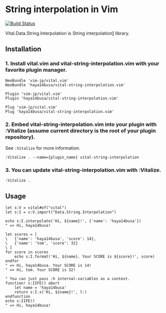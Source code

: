 String interpolation in Vim
===========================
[![Build Status](https://travis-ci.org/haya14busa/vital-string-interpolation.svg?branch=master)](https://travis-ci.org/haya14busa/vital-string-interpolation)

Vital.Data.String.Interpolation is String interpolation[1] library.

[1]: http://en.wikipedia.org/wiki/String_interpolation

Installation
------------

### 1. Install vital.vim and vital-string-interpolation.vim with your favorite plugin manager.

```vim
NeoBundle 'vim-jp/vital.vim'
NeoBundle 'haya14busa/vital-string-interpolation.vim'

Plugin 'vim-jp/vital.vim'
Plugin 'haya14busa/vital-string-interpolation.vim'

Plug 'vim-jp/vital.vim'
Plug 'haya14busa/vital-string-interpolation.vim'
```

### 2. Embed vital-string-interpolation.vim into your plugin with :Vitalize (assume current directory is the root of your plugin repository).
See `:Vitalize` for more information.

```vim
:Vitalize . --name={plugin_name} vital-string-interpolation
```

### 3. You can update vital-string-interpolation.vim with :Vitalize.
```vim
:Vitalize .
```

Usage
-----

```vim
let s:V = vital#of("vital")
let s:I = s:V.import("Data.String.Interpolation")

echo s:I.interpolate('Hi, ${name}!', {'name': 'haya14busa'})
" => Hi, haya14busa!

let scores = [
\   {'name': 'haya14busa', 'score': 14},
\   {'name': 'tom', 'score': 32}
\ ]
for score in scores
    echo s:I.format('Hi, ${name}. Your SCORE is ${score}!', score)
endfor
" => Hi, haya14busa. Your SCORE is 14!
" => Hi, tom. Your SCORE is 32!

" You can just pass :h internal-variables as a context.
function! s:IIFE() abort
    let name = 'haya14busa'
    return s:I.s('Hi, ${name}!', l:)
endfunction
echo s:IIFE()
" => Hi, haya14busa!
```
